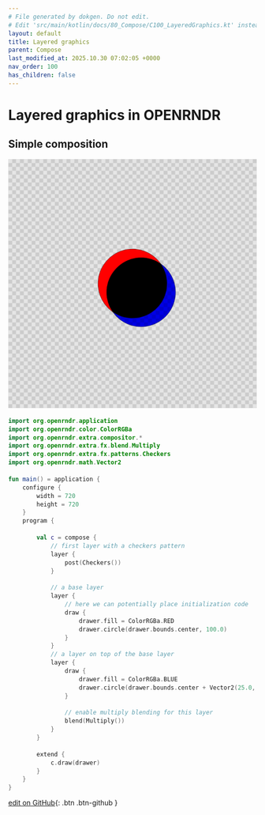 ```yaml
---
# File generated by dokgen. Do not edit. 
# Edit 'src/main/kotlin/docs/80_Compose/C100_LayeredGraphics.kt' instead.
layout: default
title: Layered graphics
parent: Compose
last_modified_at: 2025.10.30 07:02:05 +0000
nav_order: 100
has_children: false
---
```

 
# Layered graphics in OPENRNDR 
 
## Simple composition
 
 
<img alt="../media/layered-graphics-001.png" src="../media/layered-graphics-001.png" loading="lazy"> 
 
```kotlin
import org.openrndr.application
import org.openrndr.color.ColorRGBa
import org.openrndr.extra.compositor.*
import org.openrndr.extra.fx.blend.Multiply
import org.openrndr.extra.fx.patterns.Checkers
import org.openrndr.math.Vector2

fun main() = application {
    configure {
        width = 720
        height = 720
    }
    program {
    
        val c = compose {
            // first layer with a checkers pattern
            layer {
                post(Checkers())
            }
            
            // a base layer
            layer {
                // here we can potentially place initialization code
                draw {
                    drawer.fill = ColorRGBa.RED
                    drawer.circle(drawer.bounds.center, 100.0)
                }
            }
            // a layer on top of the base layer
            layer {
                draw {
                    drawer.fill = ColorRGBa.BLUE
                    drawer.circle(drawer.bounds.center + Vector2(25.0, 25.0), 100.0)
                }
                
                // enable multiply blending for this layer
                blend(Multiply())
            }
        }
        
        extend {
            c.draw(drawer)
        }
    }
}
``` 

[edit on GitHub](https://github.com/openrndr/openrndr-guide/blob/main/src/main/kotlin/docs/80_Compose/C100_LayeredGraphics.kt){: .btn .btn-github }